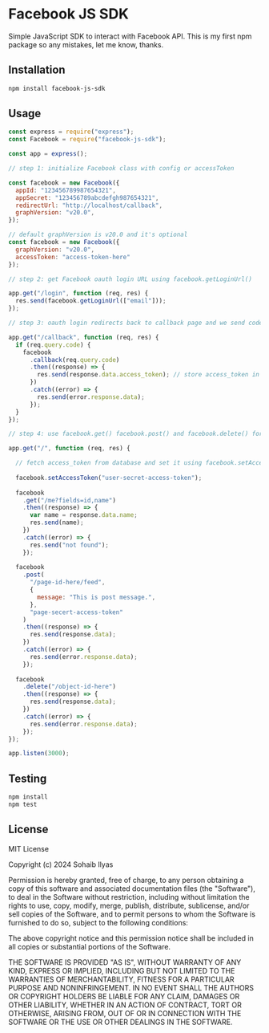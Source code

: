 # Facebook JS SDK
Simple JavaScript SDK to interact with Facebook API. This is my first npm package so any mistakes, let me know, thanks.

## Installation
```bash
npm install facebook-js-sdk
```

## Usage
```js
const express = require("express");
const Facebook = require("facebook-js-sdk");
```

```js
const app = express();

// step 1: initialize Facebook class with config or accessToken

const facebook = new Facebook({
  appId: "123456789987654321",
  appSecret: "123456789abcdefgh987654321",
  redirectUrl: "http://localhost/callback",
  graphVersion: "v20.0",
});

// default graphVersion is v20.0 and it's optional
const facebook = new Facebook({
  graphVersion: "v20.0",
  accessToken: "access-token-here"
});

// step 2: get Facebook oauth login URL using facebook.getLoginUrl()

app.get("/login", function (req, res) {
  res.send(facebook.getLoginUrl(["email"]));
});

// step 3: oauth login redirects back to callback page and we send code GET param to facebook.callback() and fetch access_token

app.get("/callback", function (req, res) {
  if (req.query.code) {
    facebook
      .callback(req.query.code)
      .then((response) => {
        res.send(response.data.access_token); // store access_token in database for later use
      })
      .catch((error) => {
        res.send(error.response.data);
      });
  }
});

// step 4: use facebook.get() facebook.post() and facebook.delete() for GET, POST and DELETE requests

app.get("/", function (req, res) {

  // fetch access_token from database and set it using facebook.setAccessToken() for all future requests
  
  facebook.setAccessToken("user-secret-access-token");
  
  facebook
    .get("/me?fields=id,name")
    .then((response) => {
      var name = response.data.name;
      res.send(name);
    })
    .catch((error) => {
      res.send("not found");
    });
    
  facebook
    .post(
      "/page-id-here/feed",
      {
        message: "This is post message.",
      },
      "page-secert-access-token"
    )
    .then((response) => {
      res.send(response.data);
    })
    .catch((error) => {
      res.send(error.response.data);
    });
    
  facebook
    .delete("/object-id-here")
    .then((response) => {
      res.send(response.data);
    })
    .catch((error) => {
      res.send(error.response.data);
    });
});

app.listen(3000);
```

## Testing
```bash
npm install
npm test
```

## License
MIT License

Copyright (c) 2024 Sohaib Ilyas

Permission is hereby granted, free of charge, to any person obtaining a copy
of this software and associated documentation files (the "Software"), to deal
in the Software without restriction, including without limitation the rights
to use, copy, modify, merge, publish, distribute, sublicense, and/or sell
copies of the Software, and to permit persons to whom the Software is
furnished to do so, subject to the following conditions:

The above copyright notice and this permission notice shall be included in all
copies or substantial portions of the Software.

THE SOFTWARE IS PROVIDED "AS IS", WITHOUT WARRANTY OF ANY KIND, EXPRESS OR
IMPLIED, INCLUDING BUT NOT LIMITED TO THE WARRANTIES OF MERCHANTABILITY,
FITNESS FOR A PARTICULAR PURPOSE AND NONINFRINGEMENT. IN NO EVENT SHALL THE
AUTHORS OR COPYRIGHT HOLDERS BE LIABLE FOR ANY CLAIM, DAMAGES OR OTHER
LIABILITY, WHETHER IN AN ACTION OF CONTRACT, TORT OR OTHERWISE, ARISING FROM,
OUT OF OR IN CONNECTION WITH THE SOFTWARE OR THE USE OR OTHER DEALINGS IN THE
SOFTWARE.
